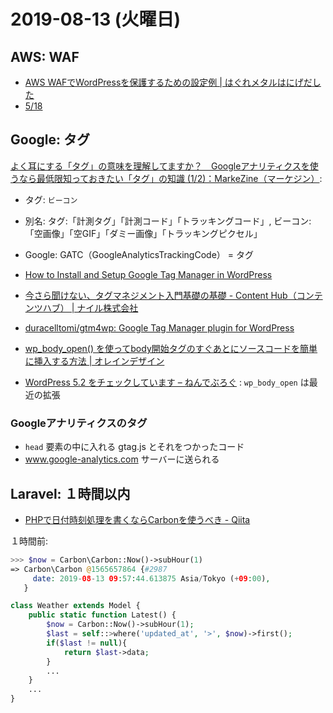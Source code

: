 # 2019-08-13 (火曜日)

## AWS: WAF

- [AWS WAFでWordPressを保護するための設定例 | はぐれメタルはにげだした](https://e-book-info.com/how-to-set-wordpress-protection-with-awswaf/)
- [5/18](../2019-05/2019-05-18.md)

## Google: タグ

[よく耳にする「タグ」の意味を理解してますか？　Googleアナリティクスを使うなら最低限知っておきたい「タグ」の知識 (1/2)：MarkeZine（マーケジン）](https://markezine.jp/article/detail/18648):

- タグ: `ビーコン`
- 別名: タグ:「計測タグ」「計測コード」「トラッキングコード」, ビーコン: 「空画像」「空GIF」「ダミー画像」「トラッキングピクセル」
- Google: GATC（GoogleAnalyticsTrackingCode） = タグ

- [How to Install and Setup Google Tag Manager in WordPress](https://www.wpbeginner.com/beginners-guide/how-to-install-and-setup-google-tag-manager-in-wordpress/)
- [今さら聞けない、タグマネジメント入門基礎の基礎 - Content Hub（コンテンツハブ） | ナイル株式会社](https://cont-hub.com/blog/03/356/)
- [duracelltomi/gtm4wp: Google Tag Manager plugin for WordPress](https://github.com/duracelltomi/gtm4wp)
- [wp_body_open() を使ってbody開始タグのすぐあとにソースコードを簡単に挿入する方法 | オレインデザイン](https://olein-design.com/blog/how-to-use-wp-body-open-tag)
- [WordPress 5.2 をチェックしています – ねんでぶろぐ](https://nendeb.com/798) : `wp_body_open` は最近の拡張

### Googleアナリティクスのタグ

- `head` 要素の中に入れる gtag.js とそれをつかったコード
- www.google-analytics.com サーバーに送られる

## Laravel: １時間以内

- [PHPで日付時刻処理を書くならCarbonを使うべき - Qiita](https://qiita.com/yudsuzuk/items/ff894bd0b76d4657741d)

１時間前:

~~~php
>>> $now = Carbon\Carbon::Now()->subHour(1)
=> Carbon\Carbon @1565657864 {#2987
     date: 2019-08-13 09:57:44.613875 Asia/Tokyo (+09:00),
   }
~~~

~~~php
class Weather extends Model {
    public static function Latest() {
        $now = Carbon::Now()->subHour(1);
        $last = self::>where('updated_at', '>', $now)->first();
        if($last != null){
            return $last->data;
        }
        ...
    }
    ...
}
~~~

